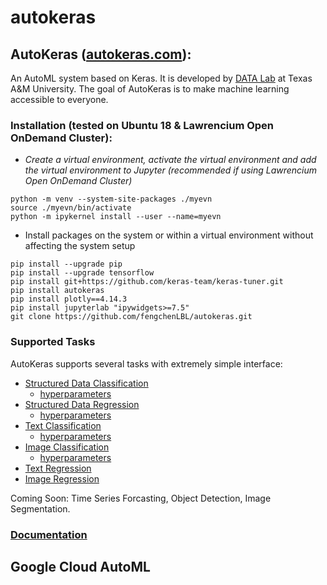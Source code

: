 # autokeras

## AutoKeras ([autokeras.com](https://autokeras.com)): 
An AutoML system based on Keras. It is developed by [DATA Lab](http://faculty.cs.tamu.edu/xiahu/index.html) at Texas A&M University. The goal of AutoKeras is to make machine learning accessible to everyone.
### Installation (tested on Ubuntu 18 & Lawrencium Open OnDemand Cluster):
 * _Create a virtual environment, activate the virtual environment and add the virtual environment to Jupyter (recommended if using Lawrencium Open OnDemand Cluster)_ 
 ```
 python -m venv --system-site-packages ./myevn
 source ./myevn/bin/activate 
 python -m ipykernel install --user --name=myevn
 ``` 
 * Install packages on the system or within a virtual environment without affecting the system setup
 ``` 
 pip install --upgrade pip
 pip install --upgrade tensorflow
 pip install git+https://github.com/keras-team/keras-tuner.git
 pip install autokeras
 pip install plotly==4.14.3
 pip install jupyterlab "ipywidgets>=7.5"
 git clone https://github.com/fengchenLBL/autokeras.git

 ```

### Supported Tasks
AutoKeras supports several tasks with extremely simple interface:
* [Structured Data Classification](structured_data_classification.ipynb)
  * [hyperparameters](structured_data_classifier_trial.json)
* [Structured Data Regression](structured_data_regression.ipynb)
  * [hyperparameters](structured_data_regressor_trial.json)
* [Text Classification](text_classification.ipynb)
  * [hyperparameters](text_classifier_trial.json)
* [Image Classification](image_classification.ipynb)
  * [hyperparameters](image_classifier_trial.json)
* [Text Regression](text_regression.ipynb)
* [Image Regression](image_regression.ipynb)

Coming Soon: Time Series Forcasting, Object Detection, Image Segmentation.

### [Documentation](https://autokeras.com/block)

## Google Cloud AutoML

